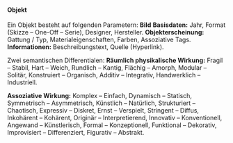 #### Objekt
Ein Objekt besteht auf folgenden Parametern:
__Bild__
__Basisdaten:__
Jahr, Format (Skizze – One-Off – Serie), Designer, Hersteller.
__Objekterscheinung:__
Gattung / Typ, Materialeigenschaften, Farben, Assoziative Tags.
__Informationen:__
Beschreibungstext, Quelle (Hyperlink).  

Zwei semantischen Differentialen:
__Räumlich physikalische Wirkung:__
Fragil – Stabil, 
Hart – Weich, 
Rundlich – Kantig, 
Flächig – Amorph, 
Modular – Solitär, 
Konstruiert – Organisch, 
Additiv – Integrativ, 
Handwerklich – Industriell.

__Assoziative Wirkung:__
Komplex – Einfach, 
Dynamisch – Statisch, 
Symmetrisch – Asymmetrisch, 
Künstlich – Natürlich, 
Strukturiert – Chaotisch, 
Expressiv – Diskret, 
Ernst – Verspielt, 
Stringent – Diffus, 
Inkohärent – Kohärent, 
Originär – Interpretierend, 
Innovativ – Konventionell, 
Angewand – Künstlerisch, 
Formal – Konzeptionell, 
Funktional – Dekorativ, 
Improvisiert – Differenziert, 
Figurativ – Abstrakt.